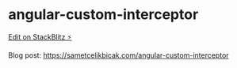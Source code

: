 # angular-custom-interceptor

[Edit on StackBlitz ⚡️](https://stackblitz.com/edit/angular-custom-interceptor)

Blog post: https://sametcelikbicak.com/angular-custom-interceptor
